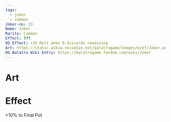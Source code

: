 ```yaml
---
tags:
  - joker
  - common
Joker-no: 23
Name: Joker
Rarity: Common
Effect: ???
OG Effect: +15 Mult when 0 discards remaining
Art: https://static.wikia.nocookie.net/balatrogame/images/e/ef/Joker.png/revision/latest?cb=20230925003651
OG Balatro Wiki Entry: https://balatrogame.fandom.com/wiki/Joker
---
```

# Art
# Effect
+10% to Final Pot